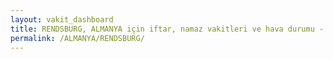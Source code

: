 ```yaml
---
layout: vakit_dashboard
title: RENDSBURG, ALMANYA için iftar, namaz vakitleri ve hava durumu - ilçe/eyalet seç
permalink: /ALMANYA/RENDSBURG/
---
```


<script type="text/javascript">
  var GLOBAL_COUNTRY = 'ALMANYA';
  var GLOBAL_CITY = 'RENDSBURG';
  var GLOBAL_STATE = '';
  var lat = 72;
  var lon = 21;
</script>
